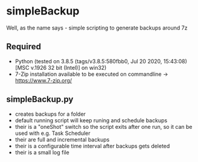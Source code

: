 # simpleBackup
 
Well, as the name says - simple scripting to generate backups around 7z

## Required
- Python (tested on 3.8.5 (tags/v3.8.5:580fbb0, Jul 20 2020, 15:43:08) [MSC v.1926 32 bit (Intel)] on win32)
- 7-Zip installation available to be executed on commandline -> https://www.7-zip.org/

## simpleBackup.py
- creates backups for a folder
- default running script will keep runing and schedule backups
- their is a "oneShot" switch so the script exits after one run, so it can be used with e.g. Task Scheduler
- their are full and incremental backups
- their is a configurable time interval after backups gets deleted
- their is a small log file
